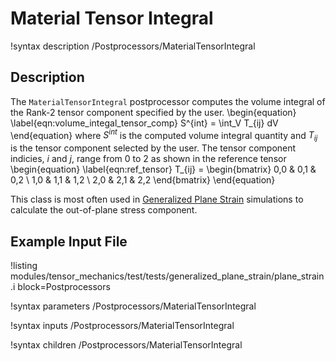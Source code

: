 # Material Tensor Integral

!syntax description /Postprocessors/MaterialTensorIntegral

## Description

The `MaterialTensorIntegral` postprocessor computes the volume integral of the
Rank-2 tensor component specified by the user.
\begin{equation}
  \label{eqn:volume_integal_tensor_comp}
  S^{int} = \int_V T_{ij} dV
\end{equation}
where $S^{int}$ is the computed volume integral quantity and $T_{ij}$ is the
tensor component selected by the user.
The tensor component indicies, $i$ and $j$, range from 0 to 2 as shown in the
reference tensor
\begin{equation}
  \label{eqn:ref_tensor}
  T_{ij} = \begin{bmatrix}
            0,0 & 0,1 & 0,2 \\
            1,0 & 1,1 & 1,2 \\
            2,0 & 2,1 & 2,2
            \end{bmatrix}
\end{equation}

This class is most often used in
[Generalized Plane Strain](/modules/tensor_mechanics/generalized_plane_strain.md)
simulations to calculate the out-of-plane stress component.

## Example Input File

!listing modules/tensor_mechanics/test/tests/generalized_plane_strain/plane_strain.i block=Postprocessors

!syntax parameters /Postprocessors/MaterialTensorIntegral

!syntax inputs /Postprocessors/MaterialTensorIntegral

!syntax children /Postprocessors/MaterialTensorIntegral
